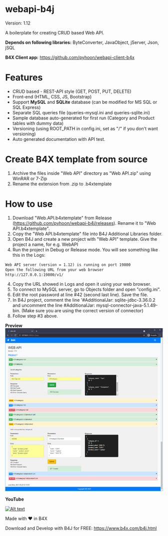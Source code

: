 # webapi-b4j
Version: 1.12

A boilerplate for creating CRUD based Web API.

**Depends on following libraries:** ByteConverter, JavaObject, jServer, Json, jSQL

**B4X Client app:** https://github.com/pyhoon/webapi-client-b4x

# Features
- CRUD based - REST-API style (GET, POST, PUT, DELETE)
- Front-end (HTML, CSS, JS, Bootstrap)
- Support **MySQL** and **SQLite** database (can be modified for MS SQL or SQL Express)
- Separate SQL queries file (queries-mysql.ini and queries-sqlite.ini)
- Sample database auto-generated for first run (Category and Product tables with dummy data)
- Versioning (using ROOT_PATH in config.ini, set as "/" if you don't want versioning)
- Auto generated documentation with API test.

# Create B4X template from source
1. Archive the files inside "Web API" directory as "Web API.zip" using WinRAR or 7-Zip
2. Rename the extension from .zip to .b4xtemplate

# How to use
1. Download "Web.API.b4xtemplate" from Release (https://github.com/pyhoon/webapi-b4j/releases). Rename it to "Web API.b4xtemplate".
2. Copy the "Web API.b4xtemplate" file into B4J Additional Libraries folder.
3. Open B4J and create a new project with "Web API" template. Give the project a name, for e.g. WebAPI
4. Run the project in Debug or Release mode. You will see something like this in the Logs:
```
Web API server (version = 1.12) is running on port 19800
Open the following URL from your web browser
http://127.0.0.1:19800/v1/
```
4. Copy the URL showed in Logs and open it using your web browser.
5. To connect to MySQL server, go to Objects folder and open "config.ini".
6. Edit the root password at line #42 (second last line). Save the file.
7. In B4J project, comment the line '#AdditionalJar: sqlite-jdbc-3.36.0.2 and uncomment the line #AdditionalJar: mysql-connector-java-5.1.49-bin. (Make sure you are using the correct version of connector)
8. Follow step #3 above.

**Preview**
<img src="https://github.com/pyhoon/webapi-b4j/raw/main/Preview/web-api.png" title="Web API" />

**YouTube**

[![Alt text](https://img.youtube.com/vi/siTGmm726zI/0.jpg)](https://youtu.be/siTGmm726zI)

Made with ❤ in B4X

Download and Develop with B4J for FREE: https://www.b4x.com/b4j.html
